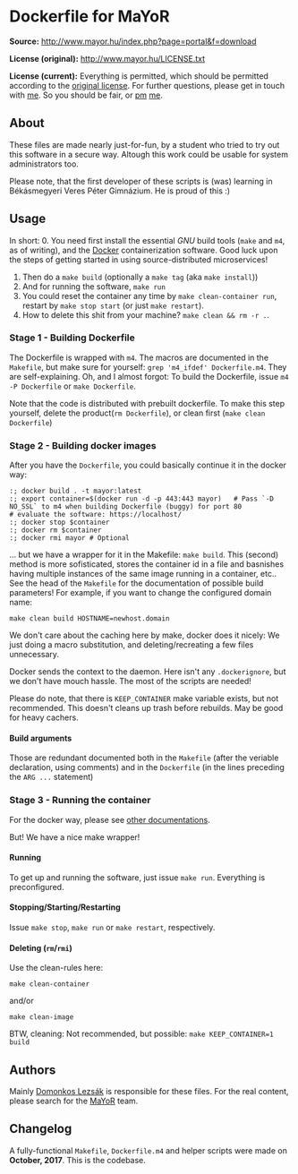 # Dockerfile for MaYoR
__Source:__ http://www.mayor.hu/index.php?page=portal&f=download

__License (original):__ http://www.mayor.hu/LICENSE.txt

__License (current):__ Everything is permitted, which should be permitted according to the [original license](http://www.mayor.hu/LICENSE.txt). For further questions, please get in touch with [me](mailto:lezsakdomi1@gmail.com). So you should be fair, or [pm](https://fb.com/lezsakdomi) [me](https://github.com/lezsakdomi).

## About
These files are made nearly just-for-fun, by a student who tried to try out this software in a secure way.
Altough this work could be usable for system administrators too.

Please note, that the first developer of these scripts is (was) learning in Békásmegyeri Veres Péter Gimnázium. He is proud of this :)

## Usage
In short:
0. You need first install the essential _GNU_ build tools (`make` and `m4`, as of writing), and the [Docker](https://www.docker.com/) containerization software. Good luck upon the steps of getting started in using source-distributed microservices!
1. Then do a `make build` (optionally a `make tag` (aka `make install`))
2. And for running the software, `make run`
3. You could reset the container any time by `make clean-container run`, restart by `make stop start` (or just `make restart`).
4. How to delete this shit from your machine? `make clean && rm -r .`.

### Stage 1 - Building Dockerfile
The Dockerfile is wrapped with `m4`. The macros are documented in the `Makefile`, but make sure for yourself: `grep 'm4_ifdef' Dockerfile.m4`. They are self-explaining.
Oh, and I almost forgot: To build the Dockerfile, issue `m4 -P Dockerfile` or `make Dockerfile`.

Note that the code is distributed with prebuilt dockerfile. To make this step yourself, delete the product(`rm Dockerfile`), or clean first (`make clean Dockerfile`)

### Stage 2 - Building docker images
After you have the `Dockerfile`, you could basically continue it in the docker way:
```
:; docker build . -t mayor:latest
:; export container=$(docker run -d -p 443:443 mayor)	# Pass `-D NO_SSL` to m4 when building Dockerfile (buggy) for port 80
# evaluate the software: https://localhost/
:; docker stop $container
:; docker rm $container
:; docker rmi mayor	# Optional
```

... but we have a wrapper for it in the Makefile: `make build`. This (second) method is more sofisticated, stores the container id in a file and basnishes having multiple instances of the same image running in a container, etc.. See the head of the `Makefile` for the documentation of possible build parameters!
For example, if you want to change the configured domain name:
```
make clean build HOSTNAME=newhost.domain
```

We don't care about the caching here by make, docker does it nicely: We just doing a macro substitution, and deleting/recreating a few files unnecessary.


Docker sends the context to the daemon. Here isn't any `.dockerignore`, but we don't have mouch hassle. The most of the scripts are needed!

Please do note, that there is `KEEP_CONTAINER` make variable exists, but not recommended. This doesn't cleans up trash before rebuilds. May be good for heavy cachers.

#### Build arguments
Those are redundant documented both in the `Makefile` (after the veriable declaration, using comments) and in the `Dockerfile` (in the lines preceding the `ARG ...` statement)

### Stage 3 - Running the container
For the docker way, please see [other documentations](https://docs.docker.com/engine/docker-overview/).

But! We have a nice make wrapper!

#### Running
To get up and running the software, just issue `make run`. Everything is preconfigured.

#### Stopping/Starting/Restarting
Issue `make stop`, `make run` or `make restart`, respectively.

#### Deleting (`rm`/`rmi`)
Use the clean-rules here:
```
make clean-container
```
and/or
```
make clean-image
```

BTW, cleaning: Not recommended, but possible: `make KEEP_CONTAINER=1 build`

## Authors
Mainly [Domonkos Lezsák](https://plus.google.com/+DomonkosLezs%C3%A1k) is responsible for these files.
For the real content, please search for the [MaYoR](http://www.mayor.hu/) team.

## Changelog
A fully-functional `Makefile`, `Dockerfile.m4` and helper scripts were made on __October, 2017__. This is the codebase.
